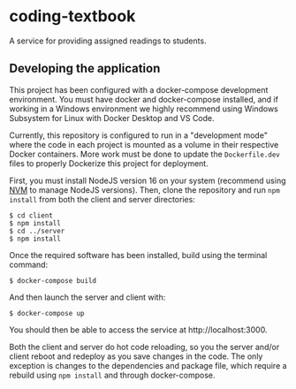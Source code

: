 # coding-textbook
A service for providing assigned readings to students.

## Developing the application
This project has been configured with a docker-compose development environment.  You must have docker and docker-compose installed, and if working in a Windows environment we highly recommend using Windows Subsystem for Linux with Docker Desktop and VS Code.

Currently, this repository is configured to run in a "development mode" where the code in each project is mounted as a volume in their respective Docker containers. More work must be done to update the `Dockerfile.dev` files to properly Dockerize this project for deployment.

First, you must install NodeJS version 16 on your system (recommend using [NVM](https://github.com/nvm-sh/nvm) to manage NodeJS versions). Then, clone the repository and run `npm install` from both the client and server directories:

```
$ cd client
$ npm install
$ cd ../server
$ npm install
```

Once the required software has been installed, build using the terminal command:

```
$ docker-compose build
```

And then launch the server and client with:

```
$ docker-compose up
```

You should then be able to access the service at http://localhost:3000. 

Both the client and server do hot code reloading, so you the server and/or client reboot and redeploy as you save changes in the code.  The only exception is changes to the dependencies and package file, which require a rebuild using `npm install` and through docker-compose.


